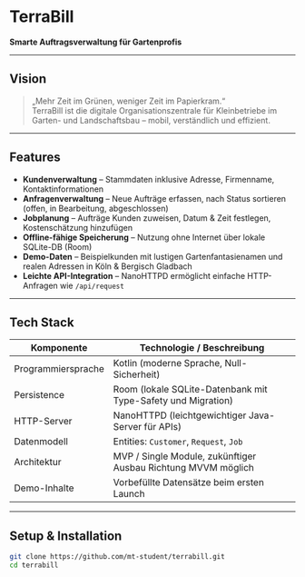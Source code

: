 # TerraBill

**Smarte Auftragsverwaltung für Gartenprofis**

---

##  Vision

> „Mehr Zeit im Grünen, weniger Zeit im Papierkram.“  
> TerraBill ist die digitale Organisationszentrale für Kleinbetriebe im Garten- und Landschaftsbau – mobil, verständlich und effizient.

---

##  Features

- **Kundenverwaltung** – Stammdaten inklusive Adresse, Firmenname, Kontaktinformationen  
- **Anfragenverwaltung** – Neue Aufträge erfassen, nach Status sortieren (offen, in Bearbeitung, abgeschlossen)  
- **Jobplanung** – Aufträge Kunden zuweisen, Datum & Zeit festlegen, Kostenschätzung hinzufügen  
- **Offline-fähige Speicherung** – Nutzung ohne Internet über lokale SQLite-DB (Room)  
- **Demo-Daten** – Beispielkunden mit lustigen Gartenfantasienamen und realen Adressen in Köln & Bergisch Gladbach  
- **Leichte API-Integration** – NanoHTTPD ermöglicht einfache HTTP-Anfragen wie `/api/request`

---

##  Tech Stack

| Komponente         | Technologie / Beschreibung                                  |
|-------------------|-------------------------------------------------------------|
| Programmiersprache | Kotlin (moderne Sprache, Null-Sicherheit)                  |
| Persistence       | Room (lokale SQLite-Datenbank mit Type-Safety und Migration) |
| HTTP-Server       | NanoHTTPD (leichtgewichtiger Java-Server für APIs)         |
| Datenmodell       | Entities: `Customer`, `Request`, `Job`                      |
| Architektur       | MVP / Single Module, zukünftiger Ausbau Richtung MVVM möglich  |
| Demo-Inhalte      | Vorbefüllte Datensätze beim ersten Launch                   |

---

##  Setup & Installation

```bash
git clone https://github.com/mt-student/terrabill.git
cd terrabill
